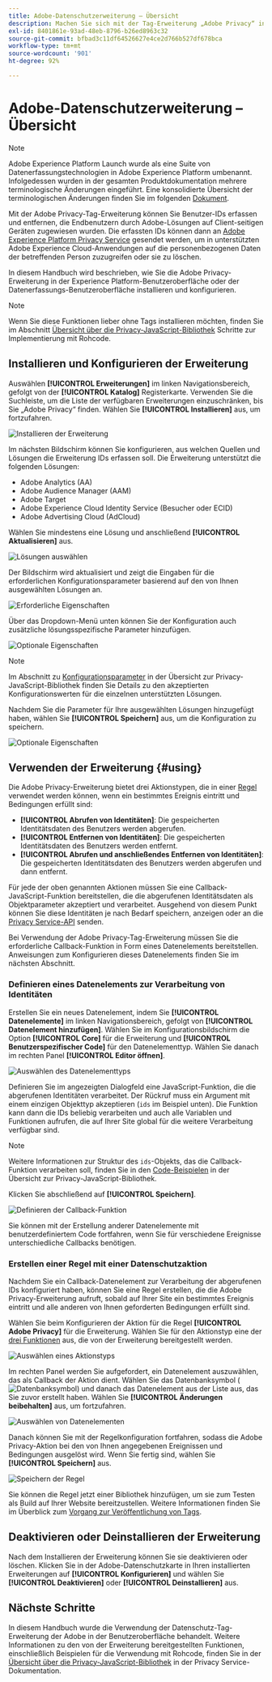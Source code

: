 ```yaml
---
title: Adobe-Datenschutzerweiterung – Übersicht
description: Machen Sie sich mit der Tag-Erweiterung „Adobe Privacy“ in Adobe Experience Platform vertraut.
exl-id: 8401861e-93ad-48eb-8796-b26ed8963c32
source-git-commit: bfbad3c11df64526627e4ce2d766b527df678bca
workflow-type: tm+mt
source-wordcount: '901'
ht-degree: 92%

---
```


# Adobe-Datenschutzerweiterung – Übersicht

>[!NOTE]
>
>Adobe Experience Platform Launch wurde als eine Suite von Datenerfassungstechnologien in Adobe Experience Platform umbenannt. Infolgedessen wurden in der gesamten Produktdokumentation mehrere terminologische Änderungen eingeführt. Eine konsolidierte Übersicht der terminologischen Änderungen finden Sie im folgenden [Dokument](../../../term-updates.md).

Mit der Adobe Privacy-Tag-Erweiterung können Sie Benutzer-IDs erfassen und entfernen, die Endbenutzern durch Adobe-Lösungen auf Client-seitigen Geräten zugewiesen wurden. Die erfassten IDs können dann an [Adobe Experience Platform Privacy Service](../../../../privacy-service/home.md) gesendet werden, um in unterstützten Adobe Experience Cloud-Anwendungen auf die personenbezogenen Daten der betreffenden Person zuzugreifen oder sie zu löschen.

In diesem Handbuch wird beschrieben, wie Sie die Adobe Privacy-Erweiterung in der Experience Platform-Benutzeroberfläche oder der Datenerfassungs-Benutzeroberfläche installieren und konfigurieren.

>[!NOTE]
>
>Wenn Sie diese Funktionen lieber ohne Tags installieren möchten, finden Sie im Abschnitt [Übersicht über die Privacy-JavaScript-Bibliothek](../../../../privacy-service/js-library.md) Schritte zur Implementierung mit Rohcode.

## Installieren und Konfigurieren der Erweiterung

Auswählen **[!UICONTROL Erweiterungen]** im linken Navigationsbereich, gefolgt von der **[!UICONTROL Katalog]** Registerkarte. Verwenden Sie die Suchleiste, um die Liste der verfügbaren Erweiterungen einzuschränken, bis Sie „Adobe Privacy“ finden. Wählen Sie **[!UICONTROL Installieren]** aus, um fortzufahren.

![Installieren der Erweiterung](../../../images/extensions/client/privacy/install.png)

Im nächsten Bildschirm können Sie konfigurieren, aus welchen Quellen und Lösungen die Erweiterung IDs erfassen soll. Die Erweiterung unterstützt die folgenden Lösungen:

* Adobe Analytics (AA)
* Adobe Audience Manager (AAM)
* Adobe Target
* Adobe Experience Cloud Identity Service (Besucher oder ECID)
* Adobe Advertising Cloud (AdCloud)

Wählen Sie mindestens eine Lösung und anschließend **[!UICONTROL Aktualisieren]** aus.

![Lösungen auswählen](../../../images/extensions/client/privacy/select-solutions.png)

Der Bildschirm wird aktualisiert und zeigt die Eingaben für die erforderlichen Konfigurationsparameter basierend auf den von Ihnen ausgewählten Lösungen an.

![Erforderliche Eigenschaften](../../../images/extensions/client/privacy/required-properties.png)

Über das Dropdown-Menü unten können Sie der Konfiguration auch zusätzliche lösungsspezifische Parameter hinzufügen.

![Optionale Eigenschaften](../../../images/extensions/client/privacy/optional-properties.png)

>[!NOTE]
>
>Im Abschnitt zu [Konfigurationsparameter](../../../../privacy-service/js-library.md#config-params) in der Übersicht zur Privacy-JavaScript-Bibliothek finden Sie Details zu den akzeptierten Konfigurationswerten für die einzelnen unterstützten Lösungen.

Nachdem Sie die Parameter für Ihre ausgewählten Lösungen hinzugefügt haben, wählen Sie **[!UICONTROL Speichern]** aus, um die Konfiguration zu speichern.

![Optionale Eigenschaften](../../../images/extensions/client/privacy/save-config.png)

## Verwenden der Erweiterung {#using}

Die Adobe Privacy-Erweiterung bietet drei Aktionstypen, die in einer [Regel](../../../ui/managing-resources/rules.md) verwendet werden können, wenn ein bestimmtes Ereignis eintritt und Bedingungen erfüllt sind:

* **[!UICONTROL Abrufen von Identitäten]**: Die gespeicherten Identitätsdaten des Benutzers werden abgerufen.
* **[!UICONTROL Entfernen von Identitäten]**: Die gespeicherten Identitätsdaten des Benutzers werden entfernt.
* **[!UICONTROL Abrufen und anschließendes Entfernen von Identitäten]**: Die gespeicherten Identitätsdaten des Benutzers werden abgerufen und dann entfernt.

Für jede der oben genannten Aktionen müssen Sie eine Callback-JavaScript-Funktion bereitstellen, die die abgerufenen Identitätsdaten als Objektparameter akzeptiert und verarbeitet. Ausgehend von diesem Punkt können Sie diese Identitäten je nach Bedarf speichern, anzeigen oder an die [Privacy Service-API](../../../../privacy-service/api/overview.md) senden.

Bei Verwendung der Adobe Privacy-Tag-Erweiterung müssen Sie die erforderliche Callback-Funktion in Form eines Datenelements bereitstellen. Anweisungen zum Konfigurieren dieses Datenelements finden Sie im nächsten Abschnitt.

### Definieren eines Datenelements zur Verarbeitung von Identitäten

Erstellen Sie ein neues Datenelement, indem Sie **[!UICONTROL Datenelemente]** im linken Navigationsbereich, gefolgt von **[!UICONTROL Datenelement hinzufügen]**. Wählen Sie im Konfigurationsbildschirm die Option **[!UICONTROL Core]** für die Erweiterung und **[!UICONTROL Benutzerspezifischer Code]** für den Datenelementtyp. Wählen Sie danach im rechten Panel **[!UICONTROL Editor öffnen]**.

![Auswählen des Datenelementtyps](../../../images/extensions/client/privacy/data-element-type.png)

Definieren Sie im angezeigten Dialogfeld eine JavaScript-Funktion, die die abgerufenen Identitäten verarbeitet. Der Rückruf muss ein Argument mit einem einzigen Objekttyp akzeptieren (`ids` im Beispiel unten). Die Funktion kann dann die IDs beliebig verarbeiten und auch alle Variablen und Funktionen aufrufen, die auf Ihrer Site global für die weitere Verarbeitung verfügbar sind.

>[!NOTE]
>
>Weitere Informationen zur Struktur des `ids`-Objekts, das die Callback-Funktion verarbeiten soll, finden Sie in den [Code-Beispielen](../../../../privacy-service/js-library.md#samples) in der Übersicht zur Privacy-JavaScript-Bibliothek.

Klicken Sie abschließend auf **[!UICONTROL Speichern]**.

![Definieren der Callback-Funktion](../../../images/extensions/client/privacy/define-custom-code.png)

Sie können mit der Erstellung anderer Datenelemente mit benutzerdefiniertem Code fortfahren, wenn Sie für verschiedene Ereignisse unterschiedliche Callbacks benötigen.

### Erstellen einer Regel mit einer Datenschutzaktion

Nachdem Sie ein Callback-Datenelement zur Verarbeitung der abgerufenen IDs konfiguriert haben, können Sie eine Regel erstellen, die die Adobe Privacy-Erweiterung aufruft, sobald auf Ihrer Site ein bestimmtes Ereignis eintritt und alle anderen von Ihnen geforderten Bedingungen erfüllt sind.

Wählen Sie beim Konfigurieren der Aktion für die Regel **[!UICONTROL Adobe Privacy]** für die Erweiterung. Wählen Sie für den Aktionstyp eine der [drei Funktionen](#using) aus, die von der Erweiterung bereitgestellt werden.

![Auswählen eines Aktionstyps](../../../images/extensions/client/privacy/action-type.png)

Im rechten Panel werden Sie aufgefordert, ein Datenelement auszuwählen, das als Callback der Aktion dient. Wählen Sie das Datenbanksymbol (![Datenbanksymbol](../../../images/extensions/client/privacy/database.png)) und danach das Datenelement aus der Liste aus, das Sie zuvor erstellt haben. Wählen Sie **[!UICONTROL Änderungen beibehalten]** aus, um fortzufahren.

![Auswählen von Datenelementen](../../../images/extensions/client/privacy/add-data-element.png)

Danach können Sie mit der Regelkonfiguration fortfahren, sodass die Adobe Privacy-Aktion bei den von Ihnen angegebenen Ereignissen und Bedingungen ausgelöst wird. Wenn Sie fertig sind, wählen Sie **[!UICONTROL Speichern]** aus.

![Speichern der Regel](../../../images/extensions/client/privacy/save-rule.png)

Sie können die Regel jetzt einer Bibliothek hinzufügen, um sie zum Testen als Build auf Ihrer Website bereitzustellen. Weitere Informationen finden Sie im Überblick zum [Vorgang zur Veröffentlichung von Tags](../../../ui/publishing/overview.md).

## Deaktivieren oder Deinstallieren der Erweiterung

Nach dem Installieren der Erweiterung können Sie sie deaktivieren oder löschen. Klicken Sie in der Adobe-Datenschutzkarte in Ihren installierten Erweiterungen auf **[!UICONTROL Konfigurieren]** und wählen Sie **[!UICONTROL Deaktivieren]** oder **[!UICONTROL Deinstallieren]** aus.

## Nächste Schritte

In diesem Handbuch wurde die Verwendung der Datenschutz-Tag-Erweiterung der Adobe in der Benutzeroberfläche behandelt. Weitere Informationen zu den von der Erweiterung bereitgestellten Funktionen, einschließlich Beispielen für die Verwendung mit Rohcode, finden Sie in der [Übersicht über die Privacy-JavaScript-Bibliothek](../../../../privacy-service/js-library.md) in der Privacy Service-Dokumentation.
